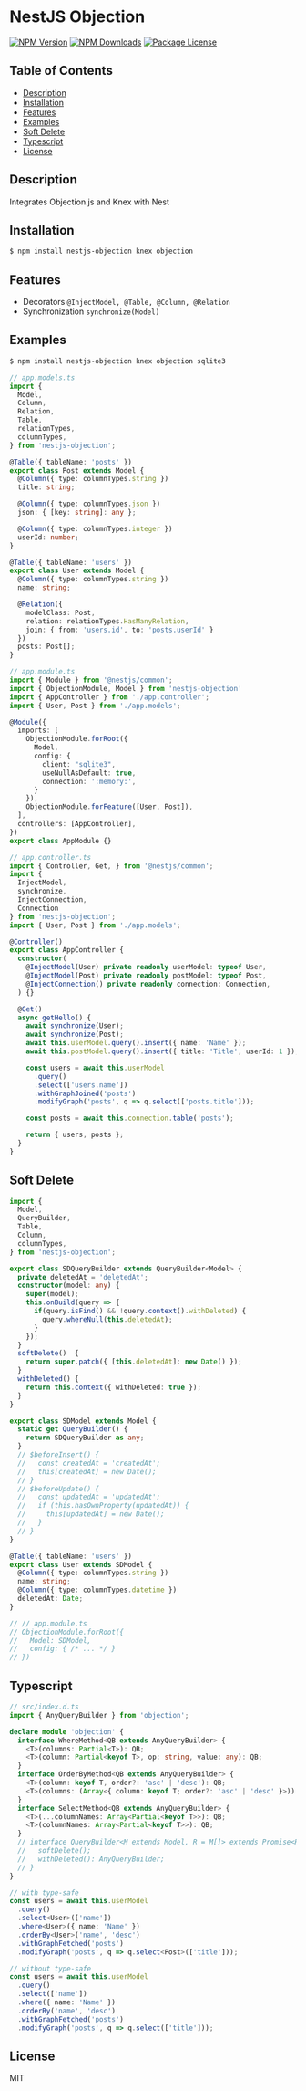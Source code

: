 # NestJS Objection

<a href="https://www.npmjs.com/package/nestjs-objection"><img src="https://img.shields.io/npm/v/nestjs-objection.svg" alt="NPM Version" /></a>
<a href="https://www.npmjs.com/package/nestjs-objection"><img src="https://img.shields.io/npm/dm/nestjs-objection.svg" alt="NPM Downloads" /></a>
<a href="https://www.npmjs.com/package/nestjs-objection"><img src="https://img.shields.io/npm/l/nestjs-objection.svg" alt="Package License" /></a>

## Table of Contents

- [Description](#description)
- [Installation](#installation)
- [Features](#features)
- [Examples](#examples)
- [Soft Delete](#soft-delete)
- [Typescript](#typescript)
- [License](#license)

## Description
Integrates Objection.js and Knex with Nest

## Installation

```bash
$ npm install nestjs-objection knex objection
```

## Features

- Decorators ```@InjectModel, @Table, @Column, @Relation ```
- Synchronization ```synchronize(Model)```

## Examples
```bash
$ npm install nestjs-objection knex objection sqlite3
```

```ts
// app.models.ts
import { 
  Model, 
  Column, 
  Relation, 
  Table, 
  relationTypes, 
  columnTypes, 
} from 'nestjs-objection';

@Table({ tableName: 'posts' })
export class Post extends Model {
  @Column({ type: columnTypes.string })
  title: string;

  @Column({ type: columnTypes.json })
  json: { [key: string]: any };

  @Column({ type: columnTypes.integer })
  userId: number;
}

@Table({ tableName: 'users' })
export class User extends Model {
  @Column({ type: columnTypes.string })
  name: string;

  @Relation({ 
    modelClass: Post, 
    relation: relationTypes.HasManyRelation, 
    join: { from: 'users.id', to: 'posts.userId' } 
  })
  posts: Post[];
}
```

```ts
// app.module.ts
import { Module } from '@nestjs/common';
import { ObjectionModule, Model } from 'nestjs-objection'
import { AppController } from './app.controller';
import { User, Post } from './app.models';

@Module({
  imports: [
    ObjectionModule.forRoot({
      Model,
      config: {
        client: "sqlite3",
        useNullAsDefault: true,
        connection: ':memory:',
      }
    }),
    ObjectionModule.forFeature([User, Post]),
  ],
  controllers: [AppController],
})
export class AppModule {}
```

```ts
// app.controller.ts
import { Controller, Get, } from '@nestjs/common';
import { 
  InjectModel, 
  synchronize, 
  InjectConnection, 
  Connection 
} from 'nestjs-objection';
import { User, Post } from './app.models';

@Controller()
export class AppController {
  constructor(
    @InjectModel(User) private readonly userModel: typeof User,
    @InjectModel(Post) private readonly postModel: typeof Post,
    @InjectConnection() private readonly connection: Connection,
  ) {}

  @Get()
  async getHello() {
    await synchronize(User);
    await synchronize(Post);
    await this.userModel.query().insert({ name: 'Name' });
    await this.postModel.query().insert({ title: 'Title', userId: 1 });

    const users = await this.userModel
      .query()
      .select(['users.name'])
      .withGraphJoined('posts')
      .modifyGraph('posts', q => q.select(['posts.title']));

    const posts = await this.connection.table('posts');

    return { users, posts };
  }
}
```

## Soft Delete

```ts
import { 
  Model, 
  QueryBuilder,
  Table, 
  Column, 
  columnTypes, 
} from 'nestjs-objection';

export class SDQueryBuilder extends QueryBuilder<Model> {
  private deletedAt = 'deletedAt';
  constructor(model: any) {
    super(model);
    this.onBuild(query => {
      if(query.isFind() && !query.context().withDeleted) {
        query.whereNull(this.deletedAt);
      }
    });
  }
  softDelete()  {
    return super.patch({ [this.deletedAt]: new Date() });
  }
  withDeleted() {
    return this.context({ withDeleted: true });
  }
}

export class SDModel extends Model {
  static get QueryBuilder() {
    return SDQueryBuilder as any;
  }
  // $beforeInsert() {
  //   const createdAt = 'createdAt';
  //   this[createdAt] = new Date();
  // }
  // $beforeUpdate() {
  //   const updatedAt = 'updatedAt';
  //   if (this.hasOwnProperty(updatedAt)) {
  //     this[updatedAt] = new Date();
  //   }
  // }
}

@Table({ tableName: 'users' })
export class User extends SDModel {
  @Column({ type: columnTypes.string })
  name: string;
  @Column({ type: columnTypes.datetime })
  deletedAt: Date;
}

// // app.module.ts
// ObjectionModule.forRoot({
//   Model: SDModel,
//   config: { /* ... */ }
// })
```

## Typescript

```ts
// src/index.d.ts
import { AnyQueryBuilder } from 'objection';

declare module 'objection' {
  interface WhereMethod<QB extends AnyQueryBuilder> {
    <T>(columns: Partial<T>): QB;
    <T>(column: Partial<keyof T>, op: string, value: any): QB;
  }
  interface OrderByMethod<QB extends AnyQueryBuilder> {
    <T>(column: keyof T, order?: 'asc' | 'desc'): QB;
    <T>(columns: (Array<{ column: keyof T; order?: 'asc' | 'desc' }>)): QB;
  }
  interface SelectMethod<QB extends AnyQueryBuilder> {
    <T>(...columnNames: Array<Partial<keyof T>>): QB;
    <T>(columnNames: Array<Partial<keyof T>>): QB;
  }
  // interface QueryBuilder<M extends Model, R = M[]> extends Promise<R> {
  //   softDelete();
  //   withDeleted(): AnyQueryBuilder;
  // }
}
```

```ts
// with type-safe
const users = await this.userModel
  .query()
  .select<User>(['name'])
  .where<User>({ name: 'Name' })
  .orderBy<User>('name', 'desc')
  .withGraphFetched('posts')
  .modifyGraph('posts', q => q.select<Post>(['title']));

// without type-safe
const users = await this.userModel
  .query()
  .select(['name'])
  .where({ name: 'Name' })
  .orderBy('name', 'desc')
  .withGraphFetched('posts')
  .modifyGraph('posts', q => q.select(['title']));
```

## License

MIT
